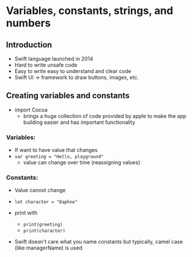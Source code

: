 # Variables, constants, strings, and numbers

## Introduction
- Swift language launched in 2014
- Hard to write unsafe code
- Easy to write easy to understand and clear code
- Swift UI -> framework to draw buttons, images, etc.
 
## Creating variables and constants
- import Cocoa
  - brings a huge collection of code provided by apple to make the app building easier and has important functionality
### Variables:
- If want to have value that changes
- `var greeting = "Hello, playground"`
    - value can change over time (reassigning values)
 
### Constants:
- Value cannot change
- `let character = "Daphne"`

- print with
    - `print(greeting)`
    - `print(character)`

- Swift doesn't care what you name constants but typically, camel case (like managerName) is used
